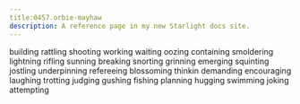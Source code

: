 ```yaml
---
title:0457.orbie-mayhaw
description: A reference page in my new Starlight docs site.
---
```

building
rattling
shooting
working
waiting
oozing
containing 
smoldering 
lightning
rifling
sunning
breaking
snorting
grinning
emerging
squinting
jostling
underpinning
refereeing
blossoming
thinkin
demanding
encouraging
laughing
trotting
judging
gushing
fishing
planning
hugging
swimming
joking
attempting